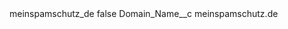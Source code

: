 <?xml version="1.0" encoding="UTF-8"?>
<CustomMetadata xmlns="http://soap.sforce.com/2006/04/metadata" xmlns:xsi="http://www.w3.org/2001/XMLSchema-instance" xmlns:xsd="http://www.w3.org/2001/XMLSchema">
    <label>meinspamschutz_de</label>
    <protected>false</protected>
    <values>
        <field>Domain_Name__c</field>
        <value xsi:type="xsd:string">meinspamschutz.de</value>
    </values>
</CustomMetadata>
